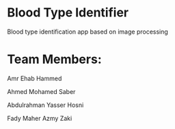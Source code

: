 # Blood Type Identifier
Blood type identification app based on image processing

# Team Members:
Amr Ehab Hammed

Ahmed Mohamed Saber

Abdulrahman Yasser Hosni

Fady Maher Azmy Zaki
